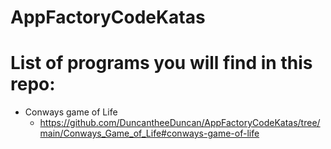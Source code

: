 # AppFactoryCodeKatas


# List of programs you will find in this repo:
 - Conways game of Life
 	- https://github.com/DuncantheeDuncan/AppFactoryCodeKatas/tree/main/Conways_Game_of_Life#conways-game-of-life
